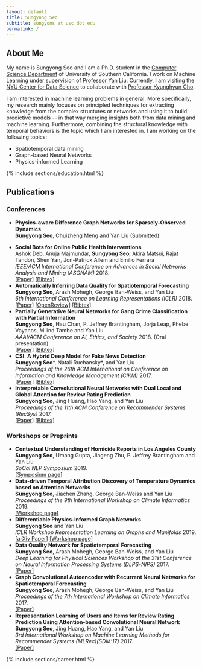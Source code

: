 ```yaml
---
layout: default
title: Sungyong Seo
subtitle: sungyons at usc dot edu
permalink: /
---
```



## About Me
My name is Sungyong Seo and I am a Ph.D. student in the
[Computer Science Department](http://www.cs.usc.edu/) of University of Southern California. 
I work on Machine Learning under supervision of [Professor Yan Liu](http://melady.usc.edu/).
Currently, I am visiting the [NYU Center for Data Science](https://cds.nyu.edu) to collaborate with [Professor Kyunghyun Cho](http://www.kyunghyuncho.me).


I am interested in machine learning problems in general.
More specifically, my research mainly focuses on principled techniques for extracting knowledge from the complex structures or networks and using it to build predictive models -- in that way merging insights both from data mining and machine learning. Furthermore, combining the structural knowledge with temporal behaviors is the topic which I am interested in. I am working on the following topics:
* Spatiotemporal data mining
* Graph-based Neural Networks
* Physics-informed Learning

<!-- Education -->
<div class="row">
    {% include sections/education.html %}    
</div>

## Publications
### Conferences
- **Physics-aware Difference Graph Networks for Sparsely-Observed Dynamics**<br>
**Sungyong Seo**, Chuizheng Meng and Yan Liu (Submitted)<br>
<!-- - **Network Inference from a Mixture of Diffusion Models**<br>
Karishma Sharma, Xinran He, **Sungyong Seo** and Yan Liu (Submitted)<br> -->
- **Social Bots for Online Public Health Interventions**<br>
Ashok Deb, Anuja Majmundar, **Sungyong Seo**, Akira Matsui, Rajat Tandon, Shen Yan, Jon-Patrick Allem and Emilio Ferrara <br>
*IEEE/ACM International Conference on Advances in Social Networks Analysis and Mining (ASONAM)* 2018.<br>
[\[Paper\]](https://arxiv.org/abs/1804.07886) [\[Bibtex\]](https://raw.githubusercontent.com/sungyongs/sungyongs.github.io/master/bibtex/deb2018social)
- **Automatically Inferring Data Quality for Spatiotemporal Forecasting**<br>
**Sungyong Seo**, Arash Mohegh, George Ban-Weiss, and Yan Liu<br>
*6th International Conference on Learning Representations (ICLR)* 2018.<br>
[\[Paper\]](https://openreview.net/forum?id=ByJIWUnpW) [\[OpenReview\]](https://openreview.net/forum?id=ByJIWUnpW) [\[Bibtex\]](https://raw.githubusercontent.com/sungyongs/sungyongs.github.io/master/bibtex/seo2018automatically)
- **Partially Generative Neural Networks for Gang Crime Classification with Partial Information**<br>
**Sungyong Seo**, Hau Chan, P. Jeffrey Brantingham, Jorja Leap, Phebe Vayanos, Milind Tambe and Yan Liu<br>
*AAAI/ACM Conference on AI, Ethics, and Society* 2018. (Oral presentation)<br>
[\[Paper\]](https://pdfs.semanticscholar.org/b00d/c595d1e947b932e48223273bc21ce985bd5b.pdf) [\[Bibtex\]](https://raw.githubusercontent.com/sungyongs/sungyongs.github.io/master/bibtex/seo2018partially)
- **CSI: A Hybrid Deep Model for Fake News Detection**<br>
**Sungyong Seo**\*, Natali Ruchansky\*, and Yan Liu<br>
*Proceedings of the 26th ACM International on Conference on Information and Knowledge Management (CIKM)* 2017.<br>
[\[Paper\]](https://dl.acm.org/citation.cfm?id=3132877) [\[Bibtex\]](https://raw.githubusercontent.com/sungyongs/sungyongs.github.io/master/bibtex/ruchansky2017csi)
- **Interpretable Convolutional Neural Networks with Dual Local and Global Attention for Review Rating Prediction**<br>
**Sungyong Seo**, Jing Huang, Hao Yang, and Yan Liu<br>
*Proceedings of the 11th ACM Conference on Recommender Systems (RecSys)* 2017.<br>
[\[Paper\]](https://dl.acm.org/citation.cfm?id=3109890) [\[Bibtex\]](https://raw.githubusercontent.com/sungyongs/sungyongs.github.io/master/bibtex/seo2017interpretable)

### Workshops or Preprints
- **Contextual Understanding of Homicide Reports in Los Angeles County**<br>
**Sungyong Seo**, Umang Gupta, Jiageng Zhu, P. Jeffrey Brantingham and Yan Liu<br>
*SoCal NLP Symposium* 2019.<br>
[\[Symposium page\]](https://socalnlp.github.io/symp19/index.html)
- **Data-driven Temporal Attribution Discovery of Temperature Dynamics based on Attention Networks**<br>
**Sungyong Seo**, Jiachen Zhang, George Ban-Weiss and Yan Liu<br>
*Proceedings of the 9th International Workshop on Climate Informatics* 2019.<br>
[\[Workshop page\]](https://sites.google.com/view/climateinformatics2019)
- **Differentiable Physics-informed Graph Networks**<br>
**Sungyong Seo** and Yan Liu<br>
*ICLR Workshop Representation Learning on Graphs and Manifolds* 2019.<br>
[\[arXiv Paper\]](https://arxiv.org/abs/1902.02950) [\[Workshop page\]](https://rlgm.github.io)
- **Data Quality Network for Spatiotemporal Forecasting**<br>
**Sungyong Seo**, Arash Mohegh, George Ban-Weiss, and Yan Liu<br>
*Deep Learning for Physical Sciences Workshop at the 31st Conference on Neural Information Processing Systems (DLPS-NIPS)* 2017.<br>
[\[Paper\]](https://dl4physicalsciences.github.io/files/nips_dlps_2017_17.pdf)
- **Graph Convolutional Autoencoder with Recurrent Neural Networks for Spatiotemporal Forecasting**<br>
**Sungyong Seo**, Arash Mohegh, George Ban-Weiss, and Yan Liu<br>
*Proceedings of the 7th International Workshop on Climate Informatics* 2017.<br>
[\[Paper\]](https://www2.cisl.ucar.edu/events/workshops/climate-informatics/2017/home)
- **Representation Learning of Users and Items for Review Rating Prediction Using Attention-based Convolutional Neural Network** <br/>
**Sungyong Seo**, Jing Huang, Hao Yang, and Yan Liu<br/>
*3rd International Workshop on Machine Learning Methods for Recommender Systems (MLRec)(SDM’17)* 2017. <br/>
[\[Paper\]](https://pdfs.semanticscholar.org/4946/89f4522619b887e515aea2b205490b0eb5cd.pdf)


<!-- Work Experience -->
<div class="row">
    {% include sections/career.html %}    
</div>
